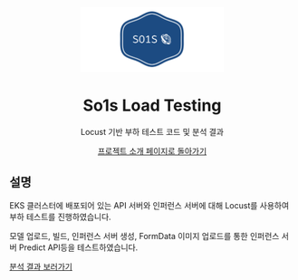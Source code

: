<div align="center">

<img src="https://raw.githubusercontent.com/so1s/.github/main/static/logo.png" alt="So1s Logo" width="50%" />

# So1s Load Testing

Locust 기반 부하 테스트 코드 및 분석 결과

[프로젝트 소개 페이지로 돌아가기](https://github.com/so1s)

</div>

## 설명

EKS 클러스터에 배포되어 있는 API 서버와 인퍼런스 서버에 대해 Locust를 사용하여 부하 테스트를 진행하였습니다.

모델 업로드, 빌드, 인퍼런스 서버 생성, FormData 이미지 업로드를 통한 인퍼런스 서버 Predict API등을 테스트하였습니다.

[분석 결과 보러가기](https://dynamic-currant-6c5.notion.site/6a1c532b42ba4b528889706e0f28c455)

